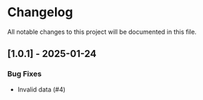 # Changelog

All notable changes to this project will be documented in this file.

## [1.0.1] - 2025-01-24

### Bug Fixes

- Invalid data (#4)

<!-- generated by git-cliff -->
